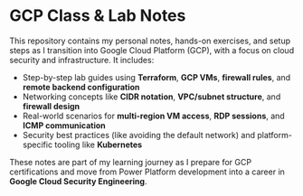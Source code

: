 # GCP Class & Lab Notes

This repository contains my personal notes, hands-on exercises, and setup steps as I transition into Google Cloud Platform (GCP), with a focus on cloud security and infrastructure. It includes:

- Step-by-step lab guides using **Terraform**, **GCP VMs**, **firewall rules**, and **remote backend configuration**
- Networking concepts like **CIDR notation**, **VPC/subnet structure**, and **firewall design**
- Real-world scenarios for **multi-region VM access**, **RDP sessions**, and **ICMP communication**
- Security best practices (like avoiding the default network) and platform-specific tooling like **Kubernetes**

These notes are part of my learning journey as I prepare for GCP certifications and move from Power Platform development into a career in **Google Cloud Security Engineering**.

